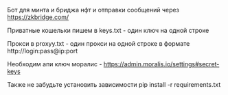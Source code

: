 Бот для минта и бриджа нфт и отправки сообщений через https://zkbridge.com/

Приватные кошельки пишем в keys.txt - один ключ на одной строке

Прокси в proxyy.txt - один прокси на одной строке в формате http://login:pass@ip:port

Необходим апи ключ моралис - https://admin.moralis.io/settings#secret-keys

Также не забудьте установить зависимости pip install -r requirements.txt